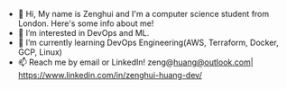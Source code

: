 - 👋 Hi, My name is Zenghui and I'm a computer science student from London. Here's some info about me!
- 👀 I’m interested in DevOps and ML.
- 🌱 I’m currently learning DevOps Engineering(AWS, Terraform, Docker, GCP, Linux)
- 📫  Reach me by email or LinkedIn! zeng@huang@outlook.com| https://www.linkedin.com/in/zenghui-huang-dev/

<!---
zenghuihuang/zenghuihuang is a ✨ special ✨ repository because its `README.md` (this file) appears on your GitHub profile.
You can click the Preview link to take a look at your changes.
--->
